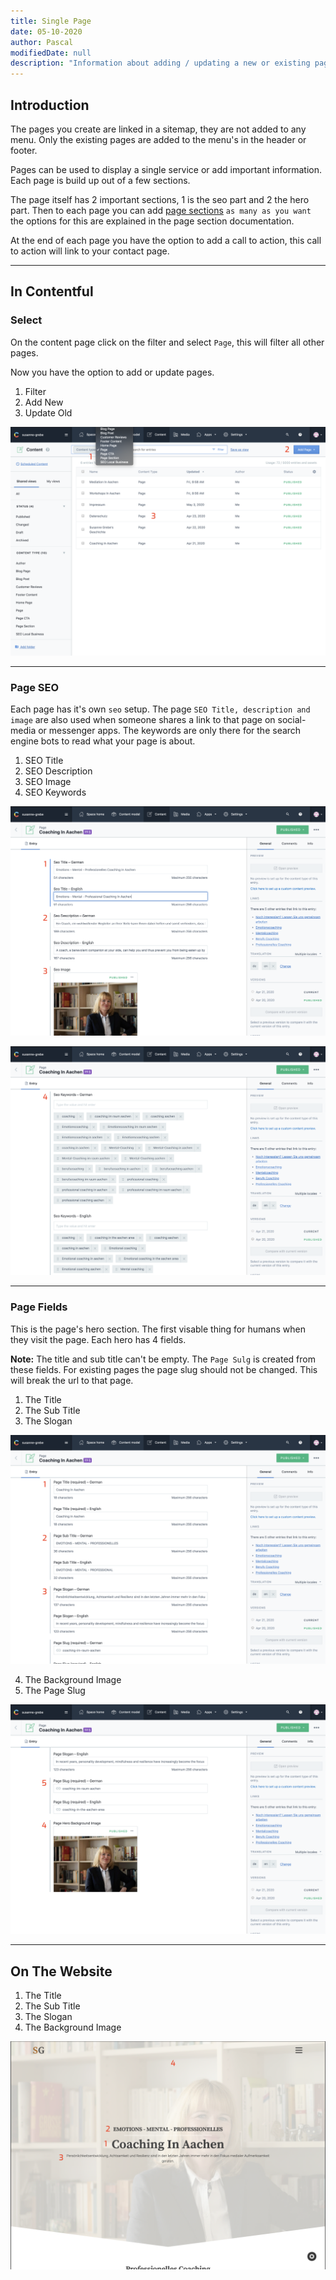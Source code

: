 ```yaml
---
title: Single Page
date: 05-10-2020
author: Pascal
modifiedDate: null
description: "Information about adding / updating a new or existing page."
---
```


## Introduction

The pages you create are linked in a sitemap, they are not added to any menu. Only the existing pages are added to the menu's in the header or footer.

Pages can be used to display a single service or add important information. Each page is build up out of a few sections.

The page itself has 2 important sections, 1 is the seo part and 2 the hero part.
Then to each page you can add [page sections](/articles/Page/page-section/) `as many as you want` the options for this are explained in the page section documentation. 

At the end of each page you have the option to add a call to action, this call to action will link to your contact page.

---

## In Contentful

### Select 

On the content page click on the filter and select `Page`, this will filter all other pages.

Now you have the option to add or update pages.

1. Filter
2. Add New
3. Update Old


![select](./select.png)

---

### Page SEO

Each page has it's own `seo` setup. The page `SEO Title, description and image` are also used when someone shares a link to that page on social-media or messenger apps.
The keywords are only there for the search engine bots to read what your page is about.

1. SEO Title
2. SEO Description
3. SEO Image
4. SEO Keywords

![first](./first.png)

![second](./second.png)

---

### Page Fields

This is the page's hero section. The first visable thing for humans when they visit the page.
Each hero has 4 fields.

__Note:__ The title and sub title can't be empty. The `Page Sulg` is created from these fields. For existing pages the page slug should not be changed. This will break the url to that page.

1. The Title
2. The Sub Title
3. The Slogan

![third](./third.png)

4. The Background Image
5. The Page Slug

![fourth](./fourth.png)

---

## On The Website

1. The Title
2. The Sub Title
3. The Slogan
4. The Background Image

![front](./front.png)
